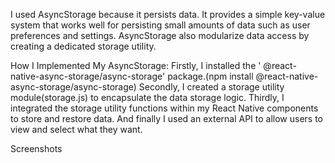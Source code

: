 

I used AsyncStorage because it persists data. It provides a simple key-value system that works well for persisting small amounts of data such as user preferences and settings. AsyncStorage also modularize data access by creating a dedicated storage utility.

How I Implemented My AsyncStorage:
Firstly, I installed the ' @react-native-async-storage/async-storage' package.(npm install @react-native-async-storage/async-storage)
Secondly, I created a storage utility module(storage.js) to encapsulate the data storage logic.
Thirdly, I integrated the storage utility functions within my React Native components to store and restore data.
And finally I used an external API to allow users to view and select what they want.

Screenshots
